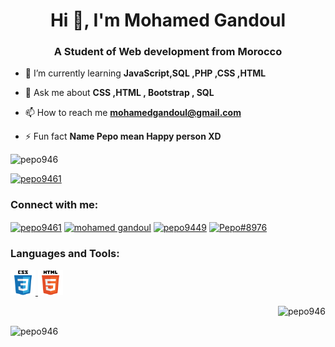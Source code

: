<h1 align="center">Hi 👋, I'm Mohamed Gandoul</h1>
<h3 align="center">A Student of Web development from Morocco</h3>

- 🌱 I’m currently learning **JavaScript,SQL ,PHP ,CSS ,HTML**

- 💬 Ask me about **CSS ,HTML , Bootstrap , SQL**

- 📫 How to reach me **mohamedgandoul@gmail.com**

- ⚡ Fun fact **Name Pepo mean Happy person XD**

<p align="left"> <img src="https://komarev.com/ghpvc/?username=pepo946&label=Profile%20views&color=0e75b6&style=flat" alt="pepo946" /> </p>


<p align="left"> <a href="https://twitter.com/pepo9461" target="blank"><img src="https://img.shields.io/twitter/follow/pepo9461?logo=twitter&style=for-the-badge" alt="pepo9461" /></a> </p>

<h3 align="left">Connect with me:</h3>
<p align="left">
<a href="https://twitter.com/pepo9461" target="blank"><img align="center" src="https://raw.githubusercontent.com/rahuldkjain/github-profile-readme-generator/master/src/images/icons/Social/twitter.svg" alt="pepo9461" height="30" width="40" /></a>
<a href="https://linkedin.com/in/mohamedgandoul" target="blank"><img align="center" src="https://raw.githubusercontent.com/rahuldkjain/github-profile-readme-generator/master/src/images/icons/Social/linked-in-alt.svg" alt="mohamed gandoul" height="30" width="40" /></a>
<a href="https://instagram.com/pepo9449" target="blank"><img align="center" src="https://raw.githubusercontent.com/rahuldkjain/github-profile-readme-generator/master/src/images/icons/Social/instagram.svg" alt="pepo9449" height="30" width="40" /></a>
<a href="https://discord.gg/Pepo#8976" target="blank"><img align="center" src="https://raw.githubusercontent.com/rahuldkjain/github-profile-readme-generator/master/src/images/icons/Social/discord.svg" alt="Pepo#8976" height="30" width="40" /></a>
</p>

<h3 align="left">Languages and Tools:</h3>
 <a href="https://www.w3schools.com/css/" target="_blank" rel="noreferrer"> <img src="https://raw.githubusercontent.com/devicons/devicon/master/icons/css3/css3-original-wordmark.svg" alt="css3" width="40" height="40"/> </a>  <a href="https://www.w3.org/html/" target="_blank" rel="noreferrer"> <img src="https://raw.githubusercontent.com/devicons/devicon/master/icons/html5/html5-original-wordmark.svg" alt="html5" width="40" height="40"/> </a>    </p>

<p>&nbsp;<img align="right" src="https://github-readme-stats.vercel.app/api?username=pepo946&show_icons=true&locale=en" alt="pepo946" /></p>

<p><img align="center" src="https://github-readme-streak-stats.herokuapp.com/?user=pepo946&" alt="pepo946" /></p>



